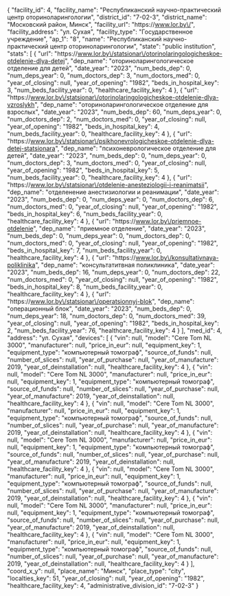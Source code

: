 {
    "facility_id": 4,
    "facility_name": "Республиканский научно-практический центр оториноларингологии",
    "district_id": "7-02-3",
    "district_name": "Московский район, Минск",
    "facility_url": "https:\/\/www.lor.by\/",
    "facility_address": "ул. Сухая",
    "facility_type": "Государственное учреждение",
    "ap_1": "8",
    "name": "Республиканский научно-практический центр оториноларингологии",
    "state": "public institution",
    "stats": [
        {
            "url": "https:\/\/www.lor.by\/statsionar\/otorinolaringologicheskoe-otdelenie-dlya-detej",
            "dep_name": "оториноларингологическое отделение для детей",
            "date_year": "2023",
            "num_beds_dep": 0,
            "num_deps_year": 0,
            "num_doctors_dep": 3,
            "num_doctors_med": 0,
            "year_of_closing": null,
            "year_of_opening": "1982",
            "beds_in_hospital_key": 3,
            "num_beds_facility_year": 0,
            "healthcare_facility_key": 4
        },
        {
            "url": "https:\/\/www.lor.by\/statsionar\/otorinolaringologicheskoe-otdelenie-dlya-vzroslykh",
            "dep_name": "оториноларингологическое отделение для взрослых",
            "date_year": "2023",
            "num_beds_dep": 60,
            "num_deps_year": 0,
            "num_doctors_dep": 2,
            "num_doctors_med": 0,
            "year_of_closing": null,
            "year_of_opening": "1982",
            "beds_in_hospital_key": 4,
            "num_beds_facility_year": 0,
            "healthcare_facility_key": 4
        },
        {
            "url": "https:\/\/www.lor.by\/statsionar\/psikhonevrologicheskoe-otdelenie-dlya-detej-statsionara",
            "dep_name": "психоневрологическое отделение для детей",
            "date_year": "2023",
            "num_beds_dep": 0,
            "num_deps_year": 0,
            "num_doctors_dep": 3,
            "num_doctors_med": 0,
            "year_of_closing": null,
            "year_of_opening": "1982",
            "beds_in_hospital_key": 5,
            "num_beds_facility_year": 0,
            "healthcare_facility_key": 4
        },
        {
            "url": "https:\/\/www.lor.by\/statsionar\/otdelenie-anesteziologii-i-reanimatsii",
            "dep_name": "отделенение анестизиологии и реанимации",
            "date_year": "2023",
            "num_beds_dep": 0,
            "num_deps_year": 0,
            "num_doctors_dep": 6,
            "num_doctors_med": 0,
            "year_of_closing": null,
            "year_of_opening": "1982",
            "beds_in_hospital_key": 6,
            "num_beds_facility_year": 0,
            "healthcare_facility_key": 4
        },
        {
            "url": "https:\/\/www.lor.by\/priemnoe-otdelenie",
            "dep_name": "приемное отделение",
            "date_year": "2023",
            "num_beds_dep": 0,
            "num_deps_year": 0,
            "num_doctors_dep": 0,
            "num_doctors_med": 0,
            "year_of_closing": null,
            "year_of_opening": "1982",
            "beds_in_hospital_key": 7,
            "num_beds_facility_year": 0,
            "healthcare_facility_key": 4
        },
        {
            "url": "https:\/\/www.lor.by\/konsultativnaya-poliklinika",
            "dep_name": "консультатитвная поликлиника",
            "date_year": "2023",
            "num_beds_dep": 16,
            "num_deps_year": 0,
            "num_doctors_dep": 22,
            "num_doctors_med": 0,
            "year_of_closing": null,
            "year_of_opening": "1982",
            "beds_in_hospital_key": 8,
            "num_beds_facility_year": 0,
            "healthcare_facility_key": 4
        },
        {
            "url": "https:\/\/www.lor.by\/statsionar\/operatsionnyj-blok",
            "dep_name": "операционный блок",
            "date_year": "2023",
            "num_beds_dep": 0,
            "num_deps_year": 18,
            "num_doctors_dep": 0,
            "num_doctors_med": 39,
            "year_of_closing": null,
            "year_of_opening": "1982",
            "beds_in_hospital_key": 2,
            "num_beds_facility_year": 76,
            "healthcare_facility_key": 4
        }
    ],
    "med_id": 4,
    "address": "ул. Сухая",
    "devices": [
        {
            "vin": null,
            "model": "Cere Tom NL 3000",
            "manufacturer": null,
            "price_in_eur": null,
            "equipment_key": 1,
            "equipment_type": "компьютерный томограф",
            "source_of_funds": null,
            "number_of_slices": null,
            "year_of_purchase": null,
            "year_of_manufacture": 2019,
            "year_of_deinstallation": null,
            "healthcare_facility_key": 4
        },
        {
            "vin": null,
            "model": "Cere Tom NL 3000",
            "manufacturer": null,
            "price_in_eur": null,
            "equipment_key": 1,
            "equipment_type": "компьютерный томограф",
            "source_of_funds": null,
            "number_of_slices": null,
            "year_of_purchase": null,
            "year_of_manufacture": 2019,
            "year_of_deinstallation": null,
            "healthcare_facility_key": 4
        },
        {
            "vin": null,
            "model": "Cere Tom NL 3000",
            "manufacturer": null,
            "price_in_eur": null,
            "equipment_key": 1,
            "equipment_type": "компьютерный томограф",
            "source_of_funds": null,
            "number_of_slices": null,
            "year_of_purchase": null,
            "year_of_manufacture": 2019,
            "year_of_deinstallation": null,
            "healthcare_facility_key": 4
        },
        {
            "vin": null,
            "model": "Cere Tom NL 3000",
            "manufacturer": null,
            "price_in_eur": null,
            "equipment_key": 1,
            "equipment_type": "компьютерный томограф",
            "source_of_funds": null,
            "number_of_slices": null,
            "year_of_purchase": null,
            "year_of_manufacture": 2019,
            "year_of_deinstallation": null,
            "healthcare_facility_key": 4
        },
        {
            "vin": null,
            "model": "Cere Tom NL 3000",
            "manufacturer": null,
            "price_in_eur": null,
            "equipment_key": 1,
            "equipment_type": "компьютерный томограф",
            "source_of_funds": null,
            "number_of_slices": null,
            "year_of_purchase": null,
            "year_of_manufacture": 2019,
            "year_of_deinstallation": null,
            "healthcare_facility_key": 4
        },
        {
            "vin": null,
            "model": "Cere Tom NL 3000",
            "manufacturer": null,
            "price_in_eur": null,
            "equipment_key": 1,
            "equipment_type": "компьютерный томограф",
            "source_of_funds": null,
            "number_of_slices": null,
            "year_of_purchase": null,
            "year_of_manufacture": 2019,
            "year_of_deinstallation": null,
            "healthcare_facility_key": 4
        },
        {
            "vin": null,
            "model": "Cere Tom NL 3000",
            "manufacturer": null,
            "price_in_eur": null,
            "equipment_key": 1,
            "equipment_type": "компьютерный томограф",
            "source_of_funds": null,
            "number_of_slices": null,
            "year_of_purchase": null,
            "year_of_manufacture": 2019,
            "year_of_deinstallation": null,
            "healthcare_facility_key": 4
        }
    ],
    "coord_x_y": null,
    "place_name": "Минск",
    "place_type": "city",
    "localties_key": 51,
    "year_of_closing": null,
    "year_of_opening": "1982",
    "healthcare_facility_key": 4,
    "administrative_division_id": "7-02-3"
}
